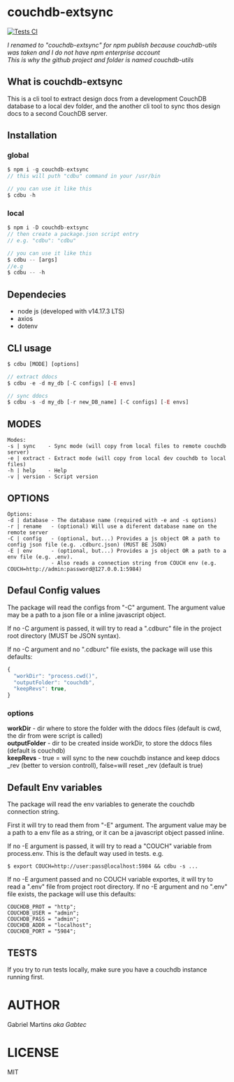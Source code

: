 # couchdb-extsync

[![Tests CI](https://github.com/gabtec/couchdb-utils/actions/workflows/test.yml/badge.svg)](https://github.com/gabtec/couchdb-utils/actions/workflows/test.yml)

_I renamed to "couchdb-extsync" for npm publish because couchdb-utils was taken and I do not have npm enterprise account_  
_This is why the github project and folder is named couchdb-utils_

## What is couchdb-extsync

This is a cli tool to extract design docs from a development CouchDB database to a local dev folder, and the another cli tool to sync thos design docs to a second CouchDB server.

## Installation

### global

```js
$ npm i -g couchdb-extsync
// this will puth "cdbu" command in your /usr/bin

// you can use it like this
$ cdbu -h
```

### local

```js
$ npm i -D couchdb-extsync
// then create a package.json script entry
// e.g. "cdbu": "cdbu"

// you can use it like this
$ cdbu -- [args]
//e.g
$ cdbu -- -h
```

## Dependecies

- node js (developed with v14.17.3 LTS)
- axios
- dotenv

## CLI usage

```js
$ cdbu [MODE] [options]

// extract ddocs
$ cdbu -e -d my_db [-C configs] [-E envs]

// sync ddocs
$ cdbu -s -d my_db [-r new_DB_name] [-C configs] [-E envs]
```

## MODES

```
Modes:
-s | sync    - Sync mode (will copy from local files to remote couchdb server)
-e | extract - Extract mode (will copy from local dev couchdb to local files)
-h | help    - Help
-v | version - Script version
```

## OPTIONS

```
Options:
-d | database - The database name (required with -e and -s options)
-r | rename   - (optional) Will use a diferent database name on the remote server
-C | config   - (optional, but...) Provides a js object OR a path to config json file (e.g. .cdburc.json) (MUST BE JSON)
-E | env      - (optional, but...) Provides a js object OR a path to a env file (e.g. .env).
              - Also reads a connection string from COUCH env (e.g. COUCH=http://admin:password@127.0.0.1:5984)
```

## Defaul Config values

The package will read the configs from "-C" argument.
The argument value may be a path to a json file or a inline javascript object.

If no -C argument is passed, it will try to read a ".cdburc" file in the project root directory (MUST be JSON syntax).

If no -C argument and no ".cdburc" file exists, the package will use this defaults:

```js
{
  "workDir": "process.cwd()",
  "outputFolder": "couchdb",
  "keepRevs": true,
}
```

### options

**workDir** - dir where to store the folder with the ddocs files (default is cwd, the dir from were script is called)  
**outputFolder** - dir to be created inside workDir, to store the ddocs files (default is couchdb)  
**keepRevs** - true = will sync to the new couchdb instance and keep ddocs \_rev (better to version controll), false=will reset \_rev (default is true)

## Default Env variables

The package will read the env variables to generate the couchdb connection string.

First it will try to read them from "-E" argument.
The argument value may be a path to a env file as a string, or it can be a javascript object passed inline.

If no -E argument is passed, it will try to read a "COUCH" variable from process.env.
This is the default way used in tests.
e.g.

```
$ export COUCH=http://user:pass@localhost:5984 && cdbu -s ...
```

If no -E argument passed and no COUCH variable exportes, it will try to read a ".env" file from project root directory.
If no -E argument and no ".env" file exists, the package will use this defaults:

```
COUCHDB_PROT = "http";
COUCHDB_USER = "admin";
COUCHDB_PASS = "admin";
COUCHDB_ADDR = "localhost";
COUCHDB_PORT = "5984";
```

## TESTS

If you try to run tests locally, make sure you have a couchdb instance running first.

# AUTHOR

Gabriel Martins _aka Gabtec_

# LICENSE

MIT

